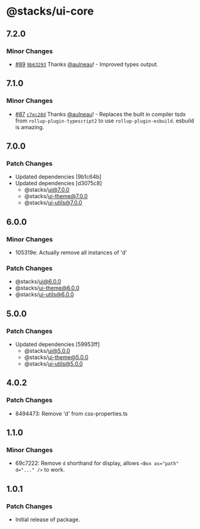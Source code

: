 # @stacks/ui-core

## 7.2.0

### Minor Changes

- [#89](https://github.com/blockstack/ui/pull/89) [`9b63293`](https://github.com/blockstack/ui/commit/9b632939351b59517d07c41eaba4dc66385dcaa2) Thanks [@aulneau](https://github.com/aulneau)! - Improved types output.

## 7.1.0

### Minor Changes

- [#87](https://github.com/blockstack/ui/pull/87) [`c7ec28d`](https://github.com/blockstack/ui/commit/c7ec28d470854fb581e34e988460a41ea81f1667) Thanks [@aulneau](https://github.com/aulneau)! - Replaces the built in compiler tsdx from `rollup-plugin-typescript2` to use `rollup-plugin-esbuild`. esbuild is amazing.

## 7.0.0

### Patch Changes

- Updated dependencies [9b1c64b]
- Updated dependencies [d3075c8]
  - @stacks/ui@7.0.0
  - @stacks/ui-theme@7.0.0
  - @stacks/ui-utils@7.0.0

## 6.0.0

### Minor Changes

- 105319e: Actually remove all instances of 'd'

### Patch Changes

- @stacks/ui@6.0.0
- @stacks/ui-theme@6.0.0
- @stacks/ui-utils@6.0.0

## 5.0.0

### Patch Changes

- Updated dependencies [59953ff]
  - @stacks/ui@5.0.0
  - @stacks/ui-theme@5.0.0
  - @stacks/ui-utils@5.0.0

## 4.0.2

### Patch Changes

- 8494473: Remove 'd' from css-properties.ts

## 1.1.0

### Minor Changes

- 69c7222: Remove `d` shorthand for display, allows `<Box as="path" d="..." />` to work.

## 1.0.1

### Patch Changes

- Initial release of package.
